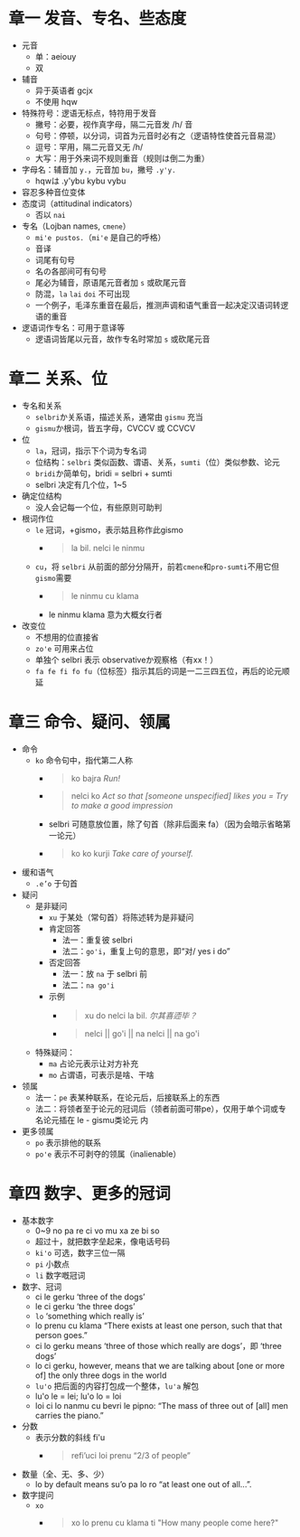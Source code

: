 # 章一 发音、专名、些态度

- 元音
  - 单：aeiouy
  - 双
- 辅音
  - 异于英语者 gcjx
  - 不使用 hqw
- 特殊符号：逻语无标点，特符用于发音
  - 撇号：必要，视作真字母，隔二元音发 /h/ 音
  - 句号：停顿，以分词，词首为元音时必有之（逻语特性使首元音易混）
  - 逗号：罕用，隔二元音又无 /h/
  - 大写：用于外来词不规则重音（规则は倒二为重）
- 字母名：辅音加 `y.`，元音加 `bu`，撇号 `.y'y.`
  - hqwは .y'ybu kybu vybu
- 容忍多种音位变体
- 态度词（attitudinal indicators）
  - 否以 `nai`
- 专名（Lojban names, `cmene`）
  - `mi'e pustos.`（`mi'e` 是自己的呼格）
  - 音译
  - 词尾有句号
  - 名の各部间可有句号
  - 尾必为辅音，原语尾元音者加 `s` 或砍尾元音
  - 防混，`la` `lai` `doi` 不可出现
  - 一个例子，毛泽东重音在最后，推测声调和语气重音一起决定汉语词转逻语的重音
- 逻语词作专名：可用于意译等
  - 逻语词皆尾以元音，故作专名时常加 `s` 或砍尾元音

# 章二 关系、位

- 专名和关系
  - `selbri`か关系语，描述关系，通常由 `gismu` 充当
  - `gismu`か根词，皆五字母，CVCCV 或 CCVCV
- 位
  - `la`，冠词，指示下个词为专名词
  - 位结构：`selbri` 类似函数、谓语、关系，`sumti`（位）类似参数、论元
  - `bridi`か简单句，bridi = selbri + sumti
  - selbri 决定有几个位，1~5
- 确定位结构
  - 没人会记每一个位，有些原则可助判
- 根词作位
  - `le` 冠词，+gismo，表示姑且称作此gismo
    - > la bil. nelci le ninmu
  - `cu`，将 `selbri` 从前面的部分分隔开，前若`cmene`和`pro-sumti`不用它但`gismo`需要
    - > le ninmu cu klama
    - le ninmu klama 意为大概女行者
- 改变位
  - 不想用的位直接省
  - `zo'e` 可用来占位
  - 单独个 selbri 表示 observativeか观察格（有xx！）
  - `fa fe fi fo fu`（位标签）指示其后的词是一二三四五位，再后的论元顺延

# 章三 命令、疑问、领属

- 命令
  - `ko` 命令句中，指代第二人称
    - > ko bajra *Run!*
    - > nelci ko *Act so that [someone unspecified] likes you = Try to make a good impression*
    - selbri 可随意放位置，除了句首（除非后面来 fa）（因为会暗示省略第一论元）
    - > ko ko kurji *Take care of yourself.*
- 缓和语气
  - `.e’o` 于句首
- 疑问
  - 是非疑问
    - `xu` 于某处（常句首）将陈述转为是非疑问
    - 肯定回答
      - 法一：重复彼 selbri
      - 法二：`go'i`，重复上句的意思，即“对/ yes i do”
    - 否定回答
      - 法一：放 `na` 于 selbri 前
      - 法二：`na go'i`
    - 示例
      - > xu do nelci la bil. *尔其喜迊毕？*
      - > nelci || go'i || na nelci || na go'i
  - 特殊疑问：
    - `ma` 占论元表示让对方补充
    - `mo` 占谓语，可表示是啥、干啥
- 领属
  - 法一：`pe` 表某种联系，在论元后，后接联系上的东西
  - 法二：将领者至于论元的冠词后（领者前面可带pe），仅用于单个词或专名论元插在 le - gismu类论元 内
- 更多领属
  - `po` 表示排他的联系
  - `po'e` 表示不可剥夺的领属（inalienable）

# 章四 数字、更多的冠词

- 基本数字
  - 0~9 no pa re ci vo mu xa ze bi so
  - 超过十，就把数字垒起来，像电话号码
  - `ki'o` 可选，数字三位一隔
  - `pi` 小数点
  - `li` 数字嘅冠词
- 数字、冠词
  - ci le gerku ‘three of the dogs’
  - le ci gerku ‘the three dogs’
  - `lo` ‘something which really is’
  - lo prenu cu klama “There exists at least one person, such that that person goes.”
  - ci lo gerku means ‘three of those which really are dogs’，即 ‘three dogs’
  - lo ci gerku, however, means that we are talking about [one or more of] the only three dogs in the world
  - `lu'o` 把后面的内容打包成一个整体，`lu'a` 解包
  - lu'o le = lei; lu'o lo = loi
  - loi ci lo nanmu cu bevri le pipno: “The mass of three out of [all] men carries the piano.”
- 分数
  - 表示分数的斜线 fi'u
    - > refi’uci loi prenu “2/3 of people”
- 数量（全、无、多、少）
  - lo by default means su’o pa lo ro “at least one out of all...”.
- 数字提问
  - `xo`
    - > xo lo prenu cu klama ti "How many people come here?"
